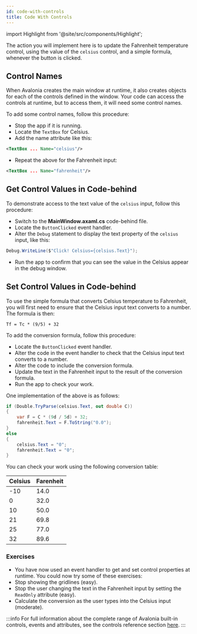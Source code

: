 ```yaml
---
id: code-with-controls
title: Code With Controls
---
```


import Highlight from '@site/src/components/Highlight';

The action you will implement here is to update the Fahrenheit temperature control, using the value of the `celsius` control, and a simple formula, whenever the button is clicked.

## Control Names

When Avalonia creates the main window at runtime, it also creates objects for each of the controls defined in the window. Your code can access the controls at runtime, but to access them, it will need some control names.

To add some control names, follow this procedure:

- Stop the app if it is running.
- Locate the `TextBox` for Celsius.
- Add the name attribute like this:

```xml
<TextBox ... Name="celsius"/>
```

- Repeat the above for the Fahrenheit input:

```xml
<TextBox ... Name="fahrenheit"/>
```

## Get Control Values in Code-behind 

To demonstrate access to the text value of the `celsius` input, follow this procedure:

- Switch to the **MainWindow.axaml.cs** code-behind file.
- Locate the `ButtonClicked` event handler.
- Alter the `Debug` statement to display the text property of the `celsius` input, like this:

```csharp
Debug.WriteLine($"Click! Celsius={celsius.Text}");
```

- Run the app to confirm that you can see the value in the Celsius appear in the debug window.

## Set Control Values in Code-behind 

To use the simple formula that converts Celsius temperature to Fahrenheit, you will first need to ensure that the Celsius input text converts to a number. The formula is then:

```
Tf = Tc * (9/5) + 32
```

To add the conversion formula, follow this procedure:

- Locate the `ButtonClicked` event handler.
- Alter the code in the event handler to check that the Celsius input text converts to a number.
- Alter the code to include the conversion formula.
- Update the text in the Fahrenheit input to the result of the conversion formula.
- Run the app to check your work.

One implementation of the above is as follows:

```csharp
if (Double.TryParse(celsius.Text, out double C))
{
    var F = C * (9d / 5d) + 32;
    fahrenheit.Text = F.ToString("0.0");
}
else
{
    celsius.Text = "0";
    fahrenheit.Text = "0";
}
```

You can check your work using the following conversion table:

| Celsius | Farenheit |
| ---------- | --------- |
| -10        | 14.0      |
| 0          | 32.0      |
| 10         | 50.0      |
| 21         | 69.8      |
| 25         | 77.0      |
| 32         | 89.6      |

### Exercises

- You have now used an event handler to get and set control properties at runtime. You could now try some of these exercises:
- Stop showing the gridlines (easy).
- Stop the user changing the text in the Fahrenheit input by setting the `ReadOnly` attribute (easy).
- Calculate the conversion as the user types into the Celsius input (moderate).

:::info
For full information about the complete range of Avalonia built-in controls, events and attributes, see the controls reference section [here](../../reference/controls/).
:::
